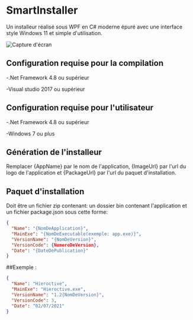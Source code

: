 # SmartInstaller

Un installeur réalisé sous WPF en C# moderne épuré avec une interface style Windows 11 et simple d'utilisation.

![Capture d'écran](https://raw.githubusercontent.com/eclipium/SmartInstaller/master/screen.png)

## Configuration requise pour la compilation
-.Net Framework 4.8 ou supérieur

-Visual studio 2017 ou supérieur

## Configuration requise pour l'utilisateur
-.Net Framework 4.8 ou supérieur

-Windows 7 ou plus

## Génération de l'installeur

Remplacer {AppName} par le nom de l'application, {ImageUrl} par l'url du logo de l'application et {PackageUrl} par l'url du paquet d'installation.

## Paquet d'installation

Doit être un fichier zip contenant: un dossier bin contenant l'application et un fichier package.json sous cette forme:

```json
{
  "Name": "{NomDeApplication}",
  "MainExe": "{NomDeExecutable(exemple: app.exe)}",
  "VersionName": "{NomDeVersion}",
  "VersionCode": {NumeroDeVersion}, 
  "Date": "{DateDePublication}"
}
```

##Exemple :

```json
{
  "Name": "Hieroctive",
  "MainExe": "Hieroctive.exe",
  "VersionName": "1.2{NomDeVersion}",
  "VersionCode": 3, 
  "Date": "02/07/2021"
}
```
